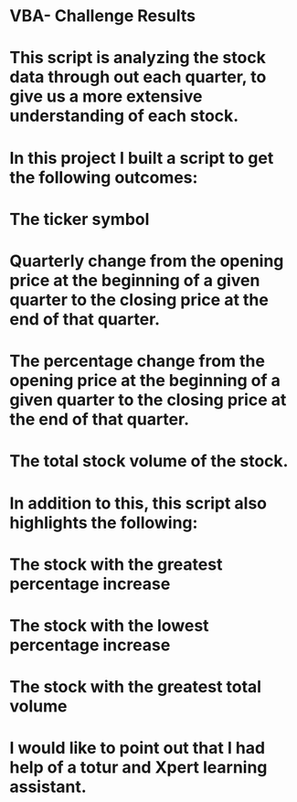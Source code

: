 # VBA- Challenge Results 

# This script is analyzing the stock data through out each quarter, to give us a more extensive understanding of each stock.
 
# In this project I built a script to get the following outcomes:

# The ticker symbol

# Quarterly change from the opening price at the beginning of a given quarter to the closing price at the end of that quarter.

# The percentage change from the opening price at the beginning of a given quarter to the closing price at the end of that quarter.

# The total stock volume of the stock.

# In addition to this, this script also highlights the following:
# The stock with the greatest percentage increase
# The stock with the lowest percentage increase
# The stock with the greatest total volume

# I would like to point out that I had help of a totur and Xpert learning assistant.

